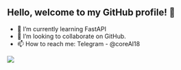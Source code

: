## Hello, welcome to my GitHub profile! 👋

- 🌱 I’m currently learning FastAPI
- 👯 I’m looking to collaborate on GitHub.
- 📫 How to reach me: Telegram - @coreAI18

<img src="https://github-readme-stats.vercel.app/api?username=VIVALDI142857&&show_icons=true&title_color=ffab150&icon_color=bb2acf&text_color=daf7dc&bg_color=151515">
